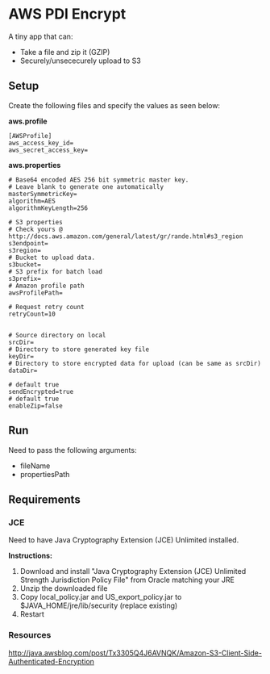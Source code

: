 # AWS PDI Encrypt

A tiny app that can:
- Take a file and zip it (GZIP)
- Securely/unsececurely upload to S3


## Setup

Create the following files and specify the values as seen below:

**aws.profile** 
```
[AWSProfile]  
aws_access_key_id=  
aws_secret_access_key=  
```

**aws.properties**  
```
# Base64 encoded AES 256 bit symmetric master key.    
# Leave blank to generate one automatically   
masterSymmetricKey=   
algorithm=AES   
algorithmKeyLength=256   

# S3 properties   
# Check yours @ http://docs.aws.amazon.com/general/latest/gr/rande.html#s3_region      
s3endpoint=   
s3region=   
# Bucket to upload data.   
s3bucket=   
# S3 prefix for batch load   
s3prefix=   
# Amazon profile path   
awsProfilePath=   

# Request retry count   
retryCount=10   


# Source directory on local   
srcDir=   
# Directory to store generated key file   
keyDir=   
# Directory to store encrypted data for upload (can be same as srcDir)   
dataDir=   

# default true   
sendEncrypted=true   
# default true   
enableZip=false     
```

## Run
Need to pass the following arguments:
- fileName
- propertiesPath



## Requirements

### JCE
Need to have Java Cryptography Extension (JCE) Unlimited installed.

**Instructions:**  
1. Download and install "Java Cryptography Extension (JCE) Unlimited Strength Jurisdiction Policy File" from Oracle matching your JRE  
2. Unzip the downloaded file  
3. Copy local_policy.jar and US_export_policy.jar to $JAVA_HOME/jre/lib/security (replace existing)  
4. Restart  


### Resources
http://java.awsblog.com/post/Tx3305Q4J6AVNQK/Amazon-S3-Client-Side-Authenticated-Encryption
